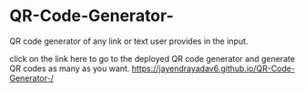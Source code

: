 # QR-Code-Generator-
QR code generator of any link or text user provides in the input.

click on the link here to go to the deployed QR code generator and generate QR codes as many as you want.
https://jayendrayadav6.github.io/QR-Code-Generator-/
